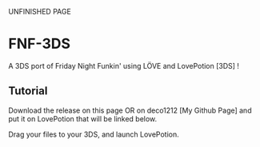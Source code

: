 UNFINISHED PAGE

# FNF-3DS
A 3DS port of Friday Night Funkin' using LÖVE and LovePotion [3DS] !

## Tutorial
Download the release on this page OR on deco1212 [My Github Page] and put it on LovePotion that will be linked below.

Drag your files to your 3DS, and launch LovePotion.
